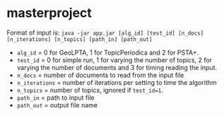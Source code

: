 # masterproject

Format of input is:
```java -jar app.jar [alg_id] [test_id] [n_docs] [n_iterations] [n_topics] [path_in] [path_out]```
- `alg_id` = 0 for GeoLPTA, 1 for TopicPeriodica and 2 for PSTA+.
- `test_id` = 0 for simple run, 1 for varying the number of topics, 2 for varying the number of documents and 3 for timing reading the input.
- `n_docs` = number of documents to read from the input file
- `n_iterations` = number of iterations per setting to time the algorithm
- `n_topics` = number of topics, ignored if `test_id=1`.
- `path_in` = path to input file
- `path_out` = output file name
